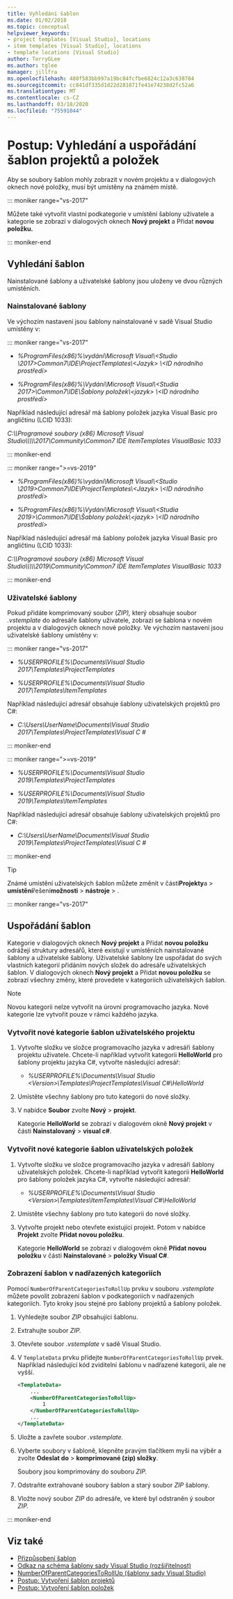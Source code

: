 ```yaml
---
title: Vyhledání šablon
ms.date: 01/02/2018
ms.topic: conceptual
helpviewer_keywords:
- project templates [Visual Studio], locations
- item templates [Visual Studio], locations
- template locations [Visual Studio]
author: TerryGLee
ms.author: tglee
manager: jillfra
ms.openlocfilehash: 480f583bb997a19bc84fcfbe6824c12a3c638784
ms.sourcegitcommit: cc841df335d1d22d281871fe41e74238d2fc52a6
ms.translationtype: MT
ms.contentlocale: cs-CZ
ms.lasthandoff: 03/18/2020
ms.locfileid: "75591044"
---
```

# <a name="how-to-locate-and-organize-project-and-item-templates"></a>Postup: Vyhledání a uspořádání šablon projektů a položek

Aby se soubory šablon mohly zobrazit v novém projektu a v dialogových oknech nové položky, musí být umístěny na známém místě.

::: moniker range="vs-2017"

Můžete také vytvořit vlastní podkategorie v umístění šablony uživatele a kategorie se zobrazí v dialogových oknech **Nový projekt** a Přidat **novou položku.**

::: moniker-end

## <a name="locate-templates"></a>Vyhledání šablon

Nainstalované šablony a uživatelské šablony jsou uloženy ve dvou různých umístěních.

### <a name="installed-templates"></a>Nainstalované šablony

Ve výchozím nastavení jsou šablony nainstalované v sadě Visual Studio umístěny v:

::: moniker range="vs-2017"

- *%ProgramFiles(x86)%\\vydání\\Microsoft Visual\\\<Studio \\2017>Common7\IDE\ProjectTemplates\\<Jazyk\> \\<ID národního prostředí\>*

- *%ProgramFiles(x86)%\\Vydání\\Microsoft Visual\\\<Studia 2017>\Common7\IDE\Šablony položek\\<jazyk\> \\<ID národního prostředí\>*

Například následující adresář má šablony položek jazyka Visual Basic pro angličtinu (LCID 1033):

*C:\\\\Programové soubory (x86) Microsoft Visual Studio\\\\\\\\\\2017\\Community\\Common7 IDE ItemTemplates VisualBasic 1033*

::: moniker-end

::: moniker range=">=vs-2019"

- *%ProgramFiles(x86)%\\vydání\\Microsoft Visual\\\<Studio \\2019>Common7\IDE\ProjectTemplates\\<Jazyk\> \\<ID národního prostředí\>*

- *%ProgramFiles(x86)%\\Vydání\\Microsoft Visual\\\<Studia 2019>\Common7\IDE\Šablony položek\\<jazyk\> \\<ID národního prostředí\>*

Například následující adresář má šablony položek jazyka Visual Basic pro angličtinu (LCID 1033):

*C:\\\\Programové soubory (x86) Microsoft Visual Studio\\\\\\\\\\2019\\Community\\Common7 IDE ItemTemplates VisualBasic 1033*

::: moniker-end

### <a name="user-templates"></a>Uživatelské šablony

Pokud přidáte komprimovaný soubor (*ZIP),* který obsahuje soubor *.vstemplate* do adresáře šablony uživatele, zobrazí se šablona v novém projektu a v dialogových oknech nové položky. Ve výchozím nastavení jsou uživatelské šablony umístěny v:

::: moniker range="vs-2017"

- *%USERPROFILE%\Documents\Visual Studio 2017\Templates\ProjectTemplates*

- *%USERPROFILE%\Documents\Visual Studio 2017\Templates\ItemTemplates*

Například následující adresář obsahuje šablony uživatelských projektů pro C#:

- *C:\Users\UserName\Documents\Visual Studio 2017\Templates\ProjectTemplates\Visual C #*

::: moniker-end

::: moniker range=">=vs-2019"

- *%USERPROFILE%\Documents\Visual Studio 2019\Templates\ProjectTemplates*

- *%USERPROFILE%\Documents\Visual Studio 2019\Templates\ItemTemplates*

Například následující adresář obsahuje šablony uživatelských projektů pro C#:

- *C:\Users\UserName\Documents\Visual Studio 2019\Templates\ProjectTemplates\Visual C #*

::: moniker-end

> [!TIP]
> Známé umístění uživatelských šablon můžete změnit v části**Projekty**a > **umístění**řešení**možnosti** >  **nástroje** > .

::: moniker range="vs-2017"

## <a name="organize-templates"></a>Uspořádání šablon

Kategorie v dialogových oknech **Nový projekt** a Přidat **novou položku** odrážejí struktury adresářů, které existují v umístěních nainstalované šablony a uživatelské šablony. Uživatelské šablony lze uspořádat do svých vlastních kategorií přidáním nových složek do adresáře uživatelských šablon. V dialogových oknech **Nový projekt** a Přidat **novou položku** se zobrazí všechny změny, které provedete v kategoriích uživatelských šablon.

> [!NOTE]
> Novou kategorii nelze vytvořit na úrovni programovacího jazyka. Nové kategorie lze vytvořit pouze v rámci každého jazyka.

### <a name="create-new-user-project-template-categories"></a>Vytvořit nové kategorie šablon uživatelského projektu

1. Vytvořte složku ve složce programovacího jazyka v adresáři šablony projektu uživatele. Chcete-li například vytvořit kategorii **HelloWorld** pro šablony projektu jazyka C#, vytvořte následující adresář:

    - *\%USERPROFILE%\Documents\Visual Studio \<Version\>\Templates\ProjectTemplates\Visual C#\HelloWorld*

1. Umístěte všechny šablony pro tuto kategorii do nové složky.

1. V nabídce **Soubor** zvolte **Nový** > **projekt**.

   Kategorie **HelloWorld** se zobrazí v dialogovém okně **Nový projekt** v části **Nainstalovaný** > **visual c#**.

### <a name="create-new-user-item-template-categories"></a>Vytvořit nové kategorie šablon uživatelských položek

1. Vytvořte složku ve složce programovacího jazyka v adresáři šablony uživatelských položek. Chcete-li například vytvořit kategorii **HelloWorld** pro šablony položek jazyka C#, vytvořte následující adresář:

    - *\%USERPROFILE%\Documents\Visual Studio \<Version\>\Templates\ItemTemplates\Visual C#\HelloWorld*

1. Umístěte všechny šablony pro tuto kategorii do nové složky.

1. Vytvořte projekt nebo otevřete existující projekt. Potom v nabídce **Projekt** zvolte **Přidat novou položku**.

   Kategorie **HelloWorld** se zobrazí v dialogovém okně **Přidat novou položku** v části **Nainstalované** > **položky Visual C#**.

### <a name="display-templates-in-parent-categories"></a>Zobrazení šablon v nadřazených kategoriích

Pomocí `NumberOfParentCategoriesToRollUp` prvku v souboru *.vstemplate* můžete povolit zobrazení šablon v podkategoriích v nadřazených kategoriích. Tyto kroky jsou stejné pro šablony projektů a šablony položek.

1. Vyhledejte soubor *ZIP* obsahující šablonu.

1. Extrahujte soubor *ZIP.*

1. Otevřete soubor *.vstemplate* v sadě Visual Studio.

1. V `TemplateData` prvku přidejte `NumberOfParentCategoriesToRollUp` prvek. Například následující kód zviditelní šablonu v nadřazené kategorii, ale ne vyšší.

    ```xml
    <TemplateData>
        ...
        <NumberOfParentCategoriesToRollUp>
            1
        </NumberOfParentCategoriesToRollUp>
        ...
    </TemplateData>
    ```

1. Uložte a zavřete soubor *.vstemplate.*

1. Vyberte soubory v šabloně, klepněte pravým tlačítkem myši na výběr a zvolte **Odeslat do** > **komprimované (zip) složky**.

   Soubory jsou komprimovány do souboru *ZIP.*

1. Odstraňte extrahované soubory šablon a starý soubor *ZIP* šablony.

1. Vložte nový soubor *ZIP* do adresáře, ve které byl odstraněn ý soubor *ZIP.*

::: moniker-end

## <a name="see-also"></a>Viz také

- [Přizpůsobení šablon](../ide/customizing-project-and-item-templates.md)
- [Odkaz na schéma šablony sady Visual Studio (rozšiřitelnost)](../extensibility/visual-studio-template-schema-reference.md)
- [NumberOfParentCategoriesToRollUp (šablony sady Visual Studio)](../extensibility/numberofparentcategoriestorollup-visual-studio-templates.md)
- [Postup: Vytvoření šablon projektů](../ide/how-to-create-project-templates.md)
- [Postup: Vytvoření šablon položek](../ide/how-to-create-item-templates.md)
